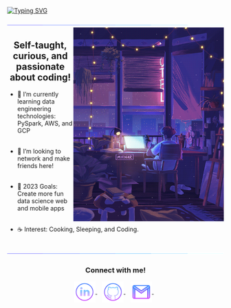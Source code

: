 [![Typing SVG](https://readme-typing-svg.demolab.com?font=Poppins&size=42&pause=1000&color=F7F7F7&center=true&vCenter=true&multiline=true&repeat=false&width=800&height=70&lines=Hi%2C+Ao+here!+Welcome+to+my+profile+!+👨‍💻)](https://git.io/typing-svg)

<img src="assets/borderseperator.gif">

<img align='right' src="assets/nightlife.webp" width="350" alt="HyunSun's Dev Card" />

<h2 align="center"> Self-taught, curious, and passionate about coding!</h2>

- 🌳 I’m currently learning data engineering technologies: PySpark, AWS, and GCP <br><br>

- 🐾 I’m looking to network and make friends here! <br><br>

- 🌊 2023 Goals: Create more fun data science web and mobile apps <br><br>

- ☕ Interest: Cooking, Sleeping, and Coding. <br><br>

<img src="assets/borderseperator.gif">
  <h3 align="center">Connect with me!</h3>
<p align="center">
  <a href="https://www.linkedin.com/in/aowang0/" target="_blank">
    <img align="center" alt="linkedin logo" height="50" width="50" src="assets/linkedinlogo.png"/>
  </a> &nbsp;&nbsp;
  
  <a href="https://profile-summary-for-github.herokuapp.com/user/AoWangPhilly" target="_blank">
    <img align="center" alt="github logo" height="50" width="50" src="assets/githublogo.png"/>
  </a> &nbsp;&nbsp;
  
  <a href="mailto:aowangphilly@gmail.com" target="_blank">
    <img align="center" alt="gmail logo" height="50" width="50" src="assets/gmailogo.png" />
  </a> &nbsp;&nbsp;
</p>
